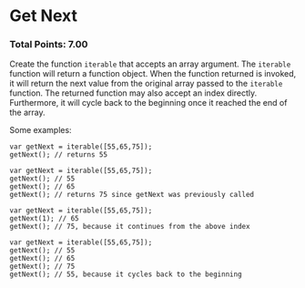 # Get Next

### Total Points: 7.00

Create the function `iterable` that accepts an array argument.  The `iterable` function will return a function object. When the function returned is invoked, it will return the next value from the original array passed to the `iterable` function. The returned function may also accept an index directly. Furthermore, it will cycle back to the beginning once it reached the end of the array.

Some examples:

```
var getNext = iterable([55,65,75]);
getNext(); // returns 55
```

```
var getNext = iterable([55,65,75]);
getNext(); // 55
getNext(); // 65
getNext(); // returns 75 since getNext was previously called
```

```
var getNext = iterable([55,65,75]);
getNext(1); // 65
getNext(); // 75, because it continues from the above index
```

```
var getNext = iterable([55,65,75]);
getNext(); // 55
getNext(); // 65
getNext(); // 75
getNext(); // 55, because it cycles back to the beginning
```